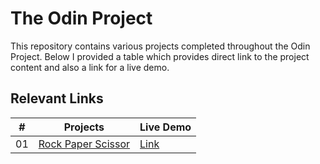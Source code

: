 # The Odin Project

This repository contains various projects completed throughout the Odin Project. Below I provided a table which provides direct link to the project content and also a link for a live demo.

## Relevant Links

| #   | Projects                                           | Live Demo                                                  |
| --- | -------------------------------------------------- | ---------------------------------------------------------- |
| 01  | [Rock Paper Scissor](../master/rock-paper-scissor) | [Link](https://rockpaperscissors-donhgyunsuh.netlify.app/) |
